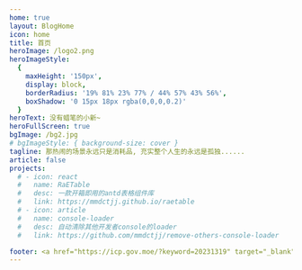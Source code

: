 ```yaml
---
home: true
layout: BlogHome
icon: home
title: 首页
heroImage: /logo2.png
heroImageStyle:
  {
    maxHeight: '150px',
    display: block,
    borderRadius: '19% 81% 23% 77% / 44% 57% 43% 56%',
    boxShadow: '0 15px 18px rgba(0,0,0,0.2)'
  }
heroText: 没有蜡笔的小新~
heroFullScreen: true
bgImage: /bg2.jpg
# bgImageStyle: { background-size: cover }
tagline: 那热闹的场景永远只是消耗品, 充实整个人生的永远是孤独......
article: false
projects:
  # - icon: react
  #   name: RaETable
  #   desc: 一款开箱即用的antd表格组件库
  #   link: https://mmdctjj.github.io/raetable
  # - icon: article
  #   name: console-loader
  #   desc: 自动清除其他开发者console的loader
  #   link: https://github.com/mmdctjj/remove-others-console-loader

footer: <a href="https://icp.gov.moe/?keyword=20231319" target="_blank">萌 ICP 备 20231319 号</a>  <a style="text-decoration:none;color:#51c4d3;" href="https://travel.moe/go.html" title="异次元之旅-跃迁-我们一起去萌站成员的星球旅行吧！" target="_blank"><img src="https://travel.moe/images/icon/icon64.png" style="width:24px;height:24px">异次元之旅</a>
---
```

